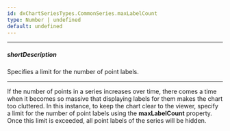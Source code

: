 ```yaml
---
id: dxChartSeriesTypes.CommonSeries.maxLabelCount
type: Number | undefined
default: undefined
---
```

---
##### shortDescription
Specifies a limit for the number of point labels.

---
If the number of points in a series increases over time, there comes a time when it becomes so massive that displaying labels for them makes the chart too cluttered. In this instance, to keep the chart clear to the viewer, specify a limit for the number of point labels using the **maxLabelCount** property. Once this limit is exceeded, all point labels of the series will be hidden.
